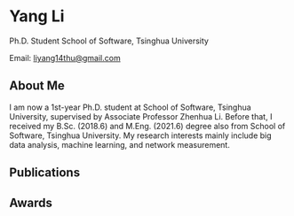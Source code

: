 # Yang Li

Ph.D. Student
School of Software, Tsinghua University

Email: liyang14thu@gmail.com

## About Me
I am now a 1st-year Ph.D. student at School of Software, Tsinghua University, supervised by Associate Professor Zhenhua Li.
Before that, I received my B.Sc. (2018.6) and M.Eng. (2021.6) degree also from School of Software, Tsinghua University.
My research interests mainly include big data analysis, machine learning, and network measurement.

## Publications


## Awards
